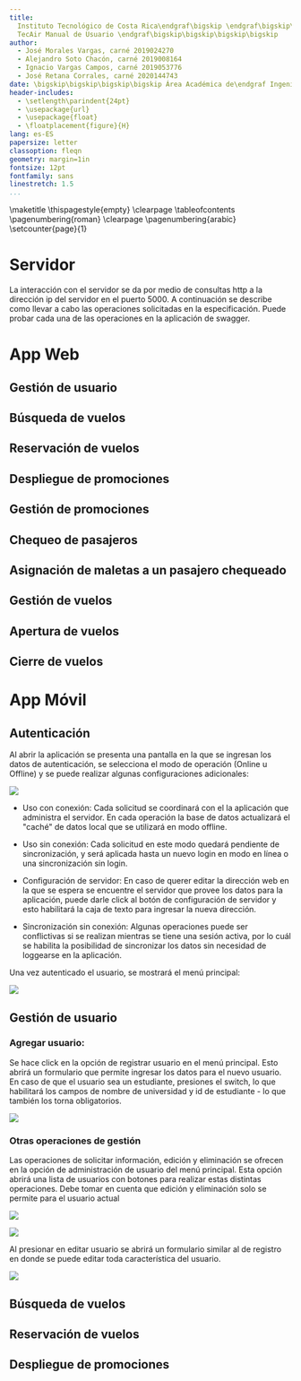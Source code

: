 ```yaml
---
title:
  Instituto Tecnológico de Costa Rica\endgraf\bigskip \endgraf\bigskip\bigskip\
  TecAir Manual de Usuario \endgraf\bigskip\bigskip\bigskip\bigskip
author:
  - José Morales Vargas, carné 2019024270
  - Alejandro Soto Chacón, carné 2019008164
  - Ignacio Vargas Campos, carné 2019053776
  - José Retana Corrales, carné 2020144743
date: \bigskip\bigskip\bigskip\bigskip Área Académica de\endgraf Ingeniería en Computadores \endgraf\bigskip\bigskip\ Bases de Datos \endgraf  (CE3101) \endgraf\bigskip\bigskip Profesor Marco Rivera Meneses \endgraf\vfill  Semestre I 2022
header-includes:
  - \setlength\parindent{24pt}
  - \usepackage{url}
  - \usepackage{float}
  - \floatplacement{figure}{H}
lang: es-ES
papersize: letter
classoption: fleqn
geometry: margin=1in
fontsize: 12pt
fontfamily: sans
linestretch: 1.5
...
```


\maketitle
\thispagestyle{empty}
\clearpage
\tableofcontents
\pagenumbering{roman}
\clearpage
\pagenumbering{arabic}
\setcounter{page}{1}

# Servidor

La interacción con el servidor se da por medio de consultas http a la dirección ip del servidor en el puerto 5000. A continuación se describe como llevar a cabo las operaciones solicitadas en la especificación. Puede probar cada una de las operaciones en la aplicación de swagger.

# App Web

## Gestión de usuario

## Búsqueda de vuelos

## Reservación de vuelos

## Despliegue de promociones

## Gestión de promociones

## Chequeo de pasajeros

## Asignación de maletas a un pasajero chequeado

## Gestión de vuelos

## Apertura de vuelos

## Cierre de vuelos

# App Móvil

## Autenticación

Al abrir la aplicación se presenta una pantalla en la que se ingresan los datos de autenticación, se selecciona el modo de operación (Online u Offline) y se puede realizar algunas configuraciones adicionales:

![](imgs/movil1.jpg)

- Uso con conexión: Cada solicitud se coordinará con el la aplicación que administra el servidor. En cada operación la base de datos actualizará el "caché" de datos local que se utilizará en modo offline.

- Uso sin conexión: Cada solicitud en este modo quedará pendiente de sincronización, y será aplicada hasta un nuevo login en modo en línea o una sincronización sin login. 

- Configuración de servidor: En caso de querer editar la dirección web en la que se espera se encuentre el servidor que provee los datos para la aplicación, puede darle click al botón de configuración de servidor y esto habilitará la caja de texto para ingresar la nueva dirección.

- Sincronización sin conexión: Algunas operaciones puede ser conflictivas si se realizan mientras se tiene una sesión activa, por lo cuál se habilita la posibilidad de sincronizar los datos sin necesidad de loggearse en la aplicación.

Una vez autenticado el usuario, se mostrará el menú principal:

![](imgs/movil2.jpg)

## Gestión de usuario

### Agregar usuario: 

Se hace click en la opción de registrar usuario en el menú principal. Esto abrirá un formulario que permite ingresar los datos para el nuevo usuario. En caso de que el usuario sea un estudiante, presiones el switch, lo que habilitará los campos de nombre de universidad y id de estudiante - lo que también los torna obligatorios.

![](imgs/movil3.jpg)

### Otras operaciones de gestión 

Las operaciones de solicitar información, edición y eliminación se ofrecen en la opción de administración de usuario del menú principal. Esta opción abrirá una lista de usuarios con botones para realizar estas distintas operaciones. Debe tomar en cuenta que edición y eliminación solo se permite para el usuario actual

![](imgs/movil4.jpg)

![](imgs/movil5.jpg)

Al presionar en editar usuario se abrirá un formulario similar al de registro en donde se puede editar toda característica del usuario. 

![](imgs/movil6.jpg)

## Búsqueda de vuelos

## Reservación de vuelos

## Despliegue de promociones
